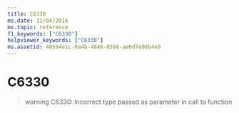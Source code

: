 ```yaml
---
title: C6330
ms.date: 11/04/2016
ms.topic: reference
f1_keywords: ["C6330"]
helpviewer_keywords: ["C6330"]
ms.assetid: 48594e1c-0a4b-4848-8598-ae6d7e08b4e9
---
```

# C6330

> warning C6330: Incorrect type passed as parameter in call to function
